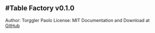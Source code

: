 
#Table Factory v0.1.0
------------------------------------------------------------
Author: Torggler Paolo
License: MIT
Documentation and Download at [GitHub](https://github.com/pillopk/tablefactory)
